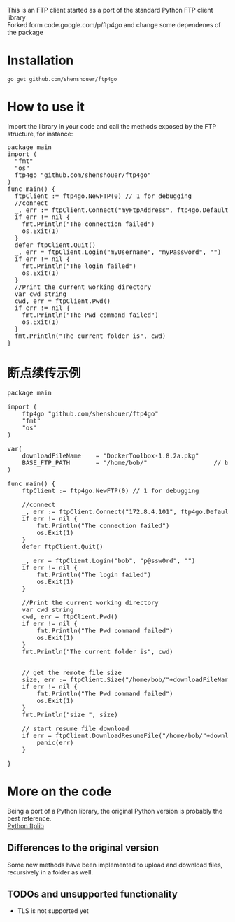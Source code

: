 This is an FTP client started as a port of the standard Python FTP client library   
Forked form code.google.com/p/ftp4go and change some dependenes of the package

# Installation

<code>go get github.com/shenshouer/ftp4go</code>

# How to use it
Import the library in your code and call the methods exposed by the FTP structure, for instance:
<pre>
package main  
import (
  "fmt"
  "os"
  ftp4go "github.com/shenshouer/ftp4go"
)  
func main() {
  ftpClient := ftp4go.NewFTP(0) // 1 for debugging
  //connect
  _, err := ftpClient.Connect("myFtpAddress", ftp4go.DefaultFtpPort)
  if err != nil {
    fmt.Println("The connection failed")
    os.Exit(1)
  }   
  defer ftpClient.Quit()
  _, err = ftpClient.Login("myUsername", "myPassword", "")
  if err != nil {
    fmt.Println("The login failed")
    os.Exit(1)
  }      
  //Print the current working directory
  var cwd string
  cwd, err = ftpClient.Pwd()
  if err != nil {
    fmt.Println("The Pwd command failed")
    os.Exit(1)
  }
  fmt.Println("The current folder is", cwd)
}
</pre>

# 断点续传示例
<pre>
package main

import (
	ftp4go "github.com/shenshouer/ftp4go"
	"fmt"
	"os"
)

var(
	downloadFileName 	= "DockerToolbox-1.8.2a.pkg"
	BASE_FTP_PATH 		= "/home/bob/"					// base data path in ftp server
)

func main() {
	ftpClient := ftp4go.NewFTP(0) // 1 for debugging

	//connect
	_, err := ftpClient.Connect("172.8.4.101", ftp4go.DefaultFtpPort, "")
	if err != nil {
		fmt.Println("The connection failed")
		os.Exit(1)
	}
	defer ftpClient.Quit()

	_, err = ftpClient.Login("bob", "p@ssw0rd", "")
	if err != nil {
		fmt.Println("The login failed")
		os.Exit(1)
	}

	//Print the current working directory
	var cwd string
	cwd, err = ftpClient.Pwd()
	if err != nil {
		fmt.Println("The Pwd command failed")
		os.Exit(1)
	}
	fmt.Println("The current folder is", cwd)


	// get the remote file size
	size, err := ftpClient.Size("/home/bob/"+downloadFileName)
	if err != nil {
		fmt.Println("The Pwd command failed")
		os.Exit(1)
	}
	fmt.Println("size ", size)

	// start resume file download
	if err = ftpClient.DownloadResumeFile("/home/bob/"+downloadFileName, "/Users/goyoo/ftptest/"+downloadFileName, false); err != nil{
		panic(err)
	}

}
</pre>


# More on the code
Being a port of a Python library, the original Python version is probably the best reference.  
<a href="http://docs.python.org/dev/library/ftplib.html">Python ftplib</a>

## Differences to the original version
Some new methods have been implemented to upload and download files, recursively in a folder as well.

## TODOs and unsupported functionality
* TLS is not supported yet